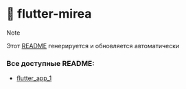 # 📌 flutter-mirea

> [!NOTE]  
> Этот [README](README.md) генерируется и обновляется автоматически

### Все доступные README: 

* [flutter_app_1](flutter_app_1/README.md)
